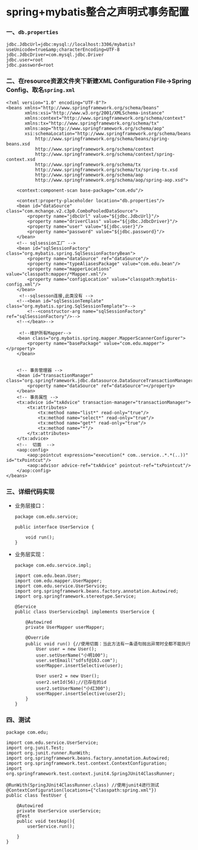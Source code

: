 # spring+mybatis整合之声明式事务配置

### 一、`db.properties`

    jdbc.JdbcUrl=jdbc:mysql://localhost:3306/mybatis?useUnicode=true&amp;characterEncoding=UTF-8
    jdbc.JdbcDriver=com.mysql.jdbc.Driver
    jdbc.user=root
    jdbc.password=root

### 二、在resource资源文件夹下新建XML Configuration File->Spring Config、取名`spring.xml`

    <?xml version="1.0" encoding="UTF-8"?>
    <beans xmlns="http://www.springframework.org/schema/beans"
           xmlns:xsi="http://www.w3.org/2001/XMLSchema-instance"
           xmlns:context="http://www.springframework.org/schema/context" 
           xmlns:tx="http://www.springframework.org/schema/tx"
           xmlns:aop="http://www.springframework.org/schema/aop"
           xsi:schemaLocation="http://www.springframework.org/schema/beans 
               http://www.springframework.org/schema/beans/spring-beans.xsd 
               http://www.springframework.org/schema/context 
               http://www.springframework.org/schema/context/spring-context.xsd 
               http://www.springframework.org/schema/tx 
               http://www.springframework.org/schema/tx/spring-tx.xsd 
               http://www.springframework.org/schema/aop 
               http://www.springframework.org/schema/aop/spring-aop.xsd">

        <context:component-scan base-package="com.edu"/>

        <context:property-placeholder location="db.properties"/>
        <bean id="dataSource" class="com.mchange.v2.c3p0.ComboPooledDataSource">
            <property name="jdbcUrl" value="${jdbc.JdbcUrl}"/>
            <property name="driverClass" value="${jdbc.JdbcDriver}"/>
            <property name="user" value="${jdbc.user}"/>
            <property name="password" value="${jdbc.password}"/>
        </bean>
        <!-- sqlsession工厂 -->
        <bean id="sqlSessionFactory" class="org.mybatis.spring.SqlSessionFactoryBean">
            <property name="dataSource" ref="dataSource"/>
            <property name="typeAliasesPackage" value="com.edu.bean"/>
            <property name="mapperLocations" value="classpath:mapper/*Mapper.xml"/>
            <property name="configLocation" value="classpath:mybatis-config.xml"/>
        </bean>
         <!--sqlsesson连接,此类没有 -->
        <!--<bean id="sqlSessionTemplate" class="org.mybatis.spring.SqlSessionTemplate">-->
            <!--<constructor-arg name="sqlSessionFactory" ref="sqlSessionFactory"/>-->
        <!--</bean>-->

         <!--维护所有Mapper-->
        <bean class="org.mybatis.spring.mapper.MapperScannerConfigurer">
            <property name="basePackage" value="com.edu.mapper"></property>
        </bean>


        <!-- 事务管理器 -->
        <bean id="transactionManager" class="org.springframework.jdbc.datasource.DataSourceTransactionManager">
            <property name="dataSource" ref="dataSource"></property>
        </bean>
        <!-- 事务属性 -->
        <tx:advice id="txAdvice" transaction-manager="transactionManager">
            <tx:attributes>
                <tx:method name="list*" read-only="true"/>
                <tx:method name="select*" read-only="true"/>
                <tx:method name="get*" read-only="true"/>
                <tx:method name="*"/>
            </tx:attributes>
        </tx:advice>
        <!--  切面  -->
        <aop:config>
            <aop:pointcut expression="execution(* com..service..*.*(..))" id="txPointcut"/>
            <aop:advisor advice-ref="txAdvice" pointcut-ref="txPointcut"/>
        </aop:config>
    </beans>

### 三、详细代码实现

* 业务层接口：

      package com.edu.service;

      public interface UserService {
      
          void run();
      }



* 业务层实现：

      package com.edu.service.impl;

      import com.edu.bean.User;
      import com.edu.mapper.UserMapper;
      import com.edu.service.UserService;
      import org.springframework.beans.factory.annotation.Autowired;
      import org.springframework.stereotype.Service;

      @Service
      public class UserServiceImpl implements UserService {

          @Autowired
          private UserMapper userMapper;

          @Override
          public void run() {//使用切面：当此方法有一条语句抛出异常时全都不能执行
              User user = new User();
              user.setUserName("小明100");
              user.setEmail("sdfsf@163.com");
              userMapper.insertSelective(user);

              User user2 = new User();
              user2.setId(56);//已存在的id
              user2.setUserName("小红300");
              userMapper.insertSelective(user2);
          }
      }

### 四、测试

    package com.edu;

    import com.edu.service.UserService;
    import org.junit.Test;
    import org.junit.runner.RunWith;
    import org.springframework.beans.factory.annotation.Autowired;
    import org.springframework.test.context.ContextConfiguration;
    import org.springframework.test.context.junit4.SpringJUnit4ClassRunner;

    @RunWith(SpringJUnit4ClassRunner.class) //使用junit4进行测试
    @ContextConfiguration(locations={"classpath:spring.xml"})
    public class TestUser {

        @Autowired
        private UserService userService;
        @Test
        public void testAop(){
            userService.run();

        }
    }
